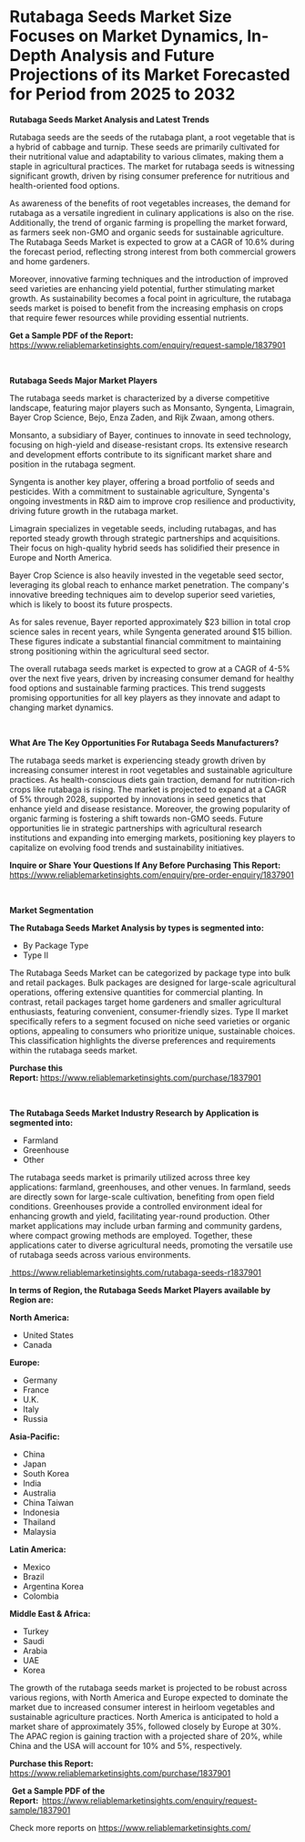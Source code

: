 <p><h1>Rutabaga Seeds Market Size Focuses on Market Dynamics, In-Depth Analysis and Future Projections of its Market Forecasted for Period from 2025 to 2032</h1></p><p><strong>Rutabaga Seeds Market Analysis and Latest Trends</strong></p>
<p><p>Rutabaga seeds are the seeds of the rutabaga plant, a root vegetable that is a hybrid of cabbage and turnip. These seeds are primarily cultivated for their nutritional value and adaptability to various climates, making them a staple in agricultural practices. The market for rutabaga seeds is witnessing significant growth, driven by rising consumer preference for nutritious and health-oriented food options.</p><p>As awareness of the benefits of root vegetables increases, the demand for rutabaga as a versatile ingredient in culinary applications is also on the rise. Additionally, the trend of organic farming is propelling the market forward, as farmers seek non-GMO and organic seeds for sustainable agriculture. The Rutabaga Seeds Market is expected to grow at a CAGR of 10.6% during the forecast period, reflecting strong interest from both commercial growers and home gardeners.</p><p>Moreover, innovative farming techniques and the introduction of improved seed varieties are enhancing yield potential, further stimulating market growth. As sustainability becomes a focal point in agriculture, the rutabaga seeds market is poised to benefit from the increasing emphasis on crops that require fewer resources while providing essential nutrients.</p></p>
<p><strong>Get a Sample PDF of the Report:&nbsp;</strong> <a href="https://www.reliablemarketinsights.com/enquiry/request-sample/1837901?utm_campaign=3065&utm_medium=2&utm_source=Github&utm_content=ia&utm_term=30032025&utm_id=rutabaga-seeds">https://www.reliablemarketinsights.com/enquiry/request-sample/1837901</a></p>
<p>&nbsp;</p>
<p><strong>Rutabaga Seeds Major Market Players</strong></p>
<p><p>The rutabaga seeds market is characterized by a diverse competitive landscape, featuring major players such as Monsanto, Syngenta, Limagrain, Bayer Crop Science, Bejo, Enza Zaden, and Rijk Zwaan, among others. </p><p>Monsanto, a subsidiary of Bayer, continues to innovate in seed technology, focusing on high-yield and disease-resistant crops. Its extensive research and development efforts contribute to its significant market share and position in the rutabaga segment.</p><p>Syngenta is another key player, offering a broad portfolio of seeds and pesticides. With a commitment to sustainable agriculture, Syngenta's ongoing investments in R&D aim to improve crop resilience and productivity, driving future growth in the rutabaga market.</p><p>Limagrain specializes in vegetable seeds, including rutabagas, and has reported steady growth through strategic partnerships and acquisitions. Their focus on high-quality hybrid seeds has solidified their presence in Europe and North America.</p><p>Bayer Crop Science is also heavily invested in the vegetable seed sector, leveraging its global reach to enhance market penetration. The company's innovative breeding techniques aim to develop superior seed varieties, which is likely to boost its future prospects.</p><p>As for sales revenue, Bayer reported approximately $23 billion in total crop science sales in recent years, while Syngenta generated around $15 billion. These figures indicate a substantial financial commitment to maintaining strong positioning within the agricultural seed sector.</p><p>The overall rutabaga seeds market is expected to grow at a CAGR of 4-5% over the next five years, driven by increasing consumer demand for healthy food options and sustainable farming practices. This trend suggests promising opportunities for all key players as they innovate and adapt to changing market dynamics.</p></p>
<p>&nbsp;</p>
<p><strong>What Are The Key Opportunities For Rutabaga Seeds Manufacturers?</strong></p>
<p><p>The rutabaga seeds market is experiencing steady growth driven by increasing consumer interest in root vegetables and sustainable agriculture practices. As health-conscious diets gain traction, demand for nutrition-rich crops like rutabaga is rising. The market is projected to expand at a CAGR of 5% through 2028, supported by innovations in seed genetics that enhance yield and disease resistance. Moreover, the growing popularity of organic farming is fostering a shift towards non-GMO seeds. Future opportunities lie in strategic partnerships with agricultural research institutions and expanding into emerging markets, positioning key players to capitalize on evolving food trends and sustainability initiatives.</p></p>
<p><strong>Inquire or Share Your Questions If Any Before Purchasing This Report:</strong> <a href="https://www.reliablemarketinsights.com/enquiry/pre-order-enquiry/1837901?utm_campaign=3065&utm_medium=2&utm_source=Github&utm_content=ia&utm_term=30032025&utm_id=rutabaga-seeds">https://www.reliablemarketinsights.com/enquiry/pre-order-enquiry/1837901</a></p>
<p>&nbsp;</p>
<p><strong>Market Segmentation</strong></p>
<p><strong>The Rutabaga Seeds Market Analysis by types is segmented into:</strong></p>
<p><ul><li>By Package Type</li><li>Type II</li></ul></p>
<p><p>The Rutabaga Seeds Market can be categorized by package type into bulk and retail packages. Bulk packages are designed for large-scale agricultural operations, offering extensive quantities for commercial planting. In contrast, retail packages target home gardeners and smaller agricultural enthusiasts, featuring convenient, consumer-friendly sizes. Type II market specifically refers to a segment focused on niche seed varieties or organic options, appealing to consumers who prioritize unique, sustainable choices. This classification highlights the diverse preferences and requirements within the rutabaga seeds market.</p></p>
<p><strong>Purchase this Report:&nbsp;</strong><a href="https://www.reliablemarketinsights.com/purchase/1837901?utm_campaign=3065&utm_medium=2&utm_source=Github&utm_content=ia&utm_term=30032025&utm_id=rutabaga-seeds">https://www.reliablemarketinsights.com/purchase/1837901</a></p>
<p>&nbsp;</p>
<p><strong>The Rutabaga Seeds Market Industry Research by Application is segmented into:</strong></p>
<p><ul><li>Farmland</li><li>Greenhouse</li><li>Other</li></ul></p>
<p><p>The rutabaga seeds market is primarily utilized across three key applications: farmland, greenhouses, and other venues. In farmland, seeds are directly sown for large-scale cultivation, benefiting from open field conditions. Greenhouses provide a controlled environment ideal for enhancing growth and yield, facilitating year-round production. Other market applications may include urban farming and community gardens, where compact growing methods are employed. Together, these applications cater to diverse agricultural needs, promoting the versatile use of rutabaga seeds across various environments.</p></p>
<p><a href="https://www.reliablemarketinsights.com/rutabaga-seeds-r1837901?utm_campaign=3065&utm_medium=2&utm_source=Github&utm_content=ia&utm_term=30032025&utm_id=rutabaga-seeds">&nbsp;https://www.reliablemarketinsights.com/rutabaga-seeds-r1837901</a></p>
<p><strong>In terms of Region, the Rutabaga Seeds Market Players available by Region are:</strong></p>
<p>
    <p> <strong> North America: </strong>
        <ul>
            <li>United States</li>
            <li>Canada</li>
        </ul>
        </p> 
    <p> <strong> Europe: </strong>
        <ul>
            <li>Germany</li>
            <li>France</li>
            <li>U.K.</li>
            <li>Italy</li>
            <li>Russia</li>
        </ul>
        </p> 
    <p> <strong> Asia-Pacific: </strong>
        <ul>
            <li>China</li>
            <li>Japan</li>
            <li>South Korea</li>
            <li>India</li>
            <li>Australia</li>
            <li>China Taiwan</li>
            <li>Indonesia</li>
            <li>Thailand</li>
            <li>Malaysia</li>
        </ul>
        </p> 
    <p> <strong> Latin America: </strong>
        <ul>
            <li>Mexico</li>
            <li>Brazil</li>
            <li>Argentina Korea</li>
            <li>Colombia</li>
        </ul>
        </p> 
    <p> <strong> Middle East & Africa: </strong>
        <ul>
            <li>Turkey</li>
            <li>Saudi</li>
            <li>Arabia</li>
            <li>UAE</li>
            <li>Korea</li>
        </ul>
    </p>
    </p>
<p><p>The growth of the rutabaga seeds market is projected to be robust across various regions, with North America and Europe expected to dominate the market due to increased consumer interest in heirloom vegetables and sustainable agriculture practices. North America is anticipated to hold a market share of approximately 35%, followed closely by Europe at 30%. The APAC region is gaining traction with a projected share of 20%, while China and the USA will account for 10% and 5%, respectively.</p></p>
<p><strong>Purchase this Report: </strong><a href="https://www.reliablemarketinsights.com/purchase/1837901?utm_campaign=3065&utm_medium=2&utm_source=Github&utm_content=ia&utm_term=30032025&utm_id=rutabaga-seeds">https://www.reliablemarketinsights.com/purchase/1837901</a></p>
<p>&nbsp;<strong>Get a Sample PDF of the Report:&nbsp;&nbsp;</strong><a href="https://www.reliablemarketinsights.com/enquiry/request-sample/1837901?utm_campaign=3065&utm_medium=2&utm_source=Github&utm_content=ia&utm_term=30032025&utm_id=rutabaga-seeds">https://www.reliablemarketinsights.com/enquiry/request-sample/1837901</a></p>
<p><strong></strong></p>
<p>Check more reports on <a href="https://www.reliablemarketinsights.com/?utm_campaign=3065&utm_medium=2&utm_source=Github&utm_content=ia&utm_term=30032025&utm_id=rutabaga-seeds">https://www.reliablemarketinsights.com/</a></p>